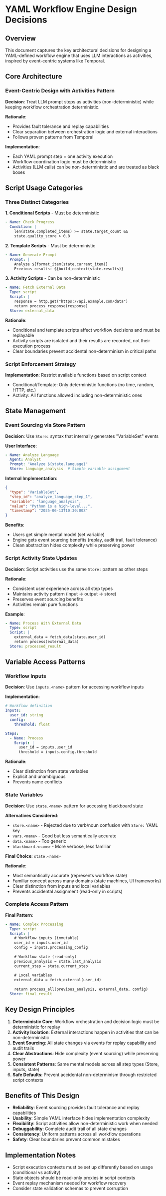 # YAML Workflow Engine Design Decisions

## Overview

This document captures the key architectural decisions for designing a YAML-defined workflow engine that uses LLM interactions as activities, inspired by event-centric systems like Temporal.

## Core Architecture

### Event-Centric Design with Activities Pattern

**Decision**: Treat LLM prompt steps as activities (non-deterministic) while keeping workflow orchestration deterministic.

**Rationale**: 
- Provides fault tolerance and replay capabilities
- Clear separation between orchestration logic and external interactions
- Follows proven patterns from Temporal

**Implementation**:
- Each YAML prompt step = one activity execution
- Workflow coordination logic must be deterministic
- Activities (LLM calls) can be non-deterministic and are treated as black boxes

## Script Usage Categories

### Three Distinct Categories

**1. Conditional Scripts** - Must be deterministic
```yaml
- Name: Check Progress
  Condition: |
    len(state.completed_items) >= state.target_count && 
    state.quality_score > 0.8
```

**2. Template Scripts** - Must be deterministic  
```yaml
- Name: Generate Prompt
  Prompt: |
    Analyze ${format_item(state.current_item)}
    Previous results: ${build_context(state.results)}
```

**3. Activity Scripts** - Can be non-deterministic
```yaml
- Name: Fetch External Data
  Type: script
  Script: |
    response = http.get("https://api.example.com/data")
    return process_response(response)
  Store: external_data
```

**Rationale**: 
- Conditional and template scripts affect workflow decisions and must be replayable
- Activity scripts are isolated and their results are recorded, not their execution process
- Clear boundaries prevent accidental non-determinism in critical paths

### Script Enforcement Strategy

**Implementation**: Restrict available functions based on script context
- Conditional/Template: Only deterministic functions (no time, random, HTTP, etc.)
- Activity: All functions allowed including non-deterministic ones

## State Management

### Event Sourcing via Store Pattern

**Decision**: Use `Store:` syntax that internally generates "VariableSet" events

**User Interface**:
```yaml
- Name: Analyze Language
  Agent: Analyst  
  Prompt: "Analyze ${state.language}"
  Store: language_analysis  # Simple variable assignment
```

**Internal Implementation**:
```json
{
  "type": "VariableSet",
  "step_id": "analyze_language_step_1", 
  "variable": "language_analysis",
  "value": "Python is a high-level...",
  "timestamp": "2025-06-13T10:30:00Z"
}
```

**Benefits**:
- Users get simple mental model (set variable)
- Engine gets event sourcing benefits (replay, audit trail, fault tolerance)
- Clean abstraction hides complexity while preserving power

### Script Activity State Updates

**Decision**: Script activities use the same `Store:` pattern as other steps

**Rationale**:
- Consistent user experience across all step types
- Maintains activity pattern (input → output → store)
- Preserves event sourcing benefits
- Activities remain pure functions

**Example**:
```yaml
- Name: Process With External Data
  Type: script
  Script: |
    external_data = fetch_data(state.user_id)
    return process(external_data)
  Store: processed_result
```

## Variable Access Patterns

### Workflow Inputs

**Decision**: Use `inputs.<name>` pattern for accessing workflow inputs

**Implementation**:
```yaml
# Workflow definition
Inputs:
  user_id: string
  config:
    threshold: float

Steps:
  - Name: Process
    Script: |
      user_id = inputs.user_id
      threshold = inputs.config.threshold
```

**Rationale**:
- Clear distinction from state variables
- Explicit and unambiguous
- Prevents name conflicts

### State Variables

**Decision**: Use `state.<name>` pattern for accessing blackboard state

**Alternatives Considered**:
- `store.<name>` - Rejected due to verb/noun confusion with `Store:` YAML key
- `vars.<name>` - Good but less semantically accurate
- `data.<name>` - Too generic
- `blackboard.<name>` - More verbose, less familiar

**Final Choice**: `state.<name>`

**Rationale**:
- Most semantically accurate (represents workflow state)
- Familiar concept across many domains (state machines, UI frameworks)
- Clear distinction from inputs and local variables
- Prevents accidental assignment (read-only in scripts)

### Complete Access Pattern

**Final Pattern**:
```yaml
- Name: Complex Processing
  Type: script
  Script: |
    # Workflow inputs (immutable)
    user_id = inputs.user_id
    config = inputs.processing_config
    
    # Workflow state (read-only)
    previous_analysis = state.last_analysis
    current_step = state.current_step
    
    # Local variables
    external_data = fetch_external(user_id)
    
    return process_all(previous_analysis, external_data, config)
  Store: final_result
```

## Key Design Principles

1. **Deterministic Core**: Workflow orchestration and decision logic must be deterministic for replay
2. **Activity Isolation**: External interactions happen in activities that can be non-deterministic
3. **Event Sourcing**: All state changes via events for replay capability and audit trails
4. **Clear Abstractions**: Hide complexity (event sourcing) while preserving power
5. **Consistent Patterns**: Same mental models across all step types (Store, inputs, state)
6. **Safe Defaults**: Prevent accidental non-determinism through restricted script contexts

## Benefits of This Design

- **Reliability**: Event sourcing provides fault tolerance and replay capabilities
- **Usability**: Simple YAML interface hides implementation complexity
- **Flexibility**: Script activities allow non-deterministic work when needed
- **Debuggability**: Complete audit trail of all state changes
- **Consistency**: Uniform patterns across all workflow operations
- **Safety**: Clear boundaries prevent common mistakes

## Implementation Notes

- Script execution contexts must be set up differently based on usage (conditional vs activity)
- State objects should be read-only proxies in script contexts
- Event replay mechanism needed for workflow recovery
- Consider state validation schemas to prevent corruption